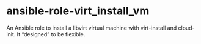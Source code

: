 # ansible-role-virt_install_vm
An Ansible role to install a libvirt virtual machine with virt-install and cloud-init. It “designed” to be flexible.
